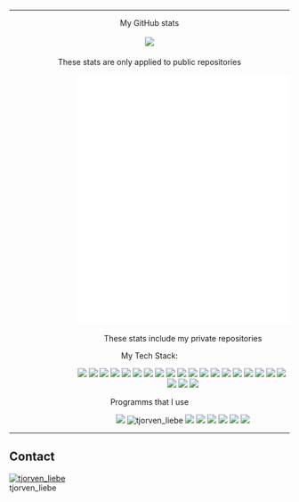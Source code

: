 <hr/>
<p align="center">My GitHub stats<br/><br/><img src="https://github-profile-trophy.vercel.app/?username=Tjorven-Liebe&theme=darkhub&column=6&margin-w=15&margin-h=15&title=Commits,Repositories,Stars,Followers,PullRequests,Reviews,Issues"><br/><br/>These stats are only applied to public repositories</p>
<dl><dd><dl><dl><dd><dl><dl><dd><dl>
<img src="https://github.com/Tjorven-Liebe/github-stats/blob/master/generated/overview.svg#gh-dark-mode-only" align="right"/>
<img src="https://github.com/Tjorven-Liebe/github-stats/blob/master/generated/languages.svg#gh-dark-mode-only"/>
<p align="center">These stats include my private repositories</p>
</dl></dd></dl></dl></dd></dl></dl></dd></dl>
<p align="center">My Tech Stack:</p>
<dl><dd><dl><dl><dd><dl><dl><dd><dl>
<p align="center"><img src="https://img.shields.io/badge/java-since_2018-%23ED8B00.svg?style=for-the-badge&logo=openjdk&logoColor=white">&nbsp<img src="https://img.shields.io/badge/kotlin-%237F52FF.svg?style=for-the-badge&logo=kotlin&logoColor=white">&nbsp<img src="https://img.shields.io/badge/Gradle-02303A.svg?style=for-the-badge&logo=Gradle&logoColor=white">&nbsp<img src="https://img.shields.io/badge/SQL_DB-003545?style=for-the-badge&logo=mariadb&logoColor=white">&nbsp<img src="https://img.shields.io/badge/Spigot/BungeeCord-62B47A?style=for-the-badge&logo=minecraft&logoColor=white">&nbsp<img src="https://img.shields.io/badge/Discord.js-%235865F2.svg?style=for-the-badge&logo=discord&logoColor=white">&nbsp<img src="https://img.shields.io/badge/Debian-D70A53?style=for-the-badge&logo=debian&logoColor=white">&nbsp<img src="https://img.shields.io/badge/Manjaro-35BF5C?style=for-the-badge&logo=Manjaro&logoColor=white">&nbsp<img src="https://img.shields.io/badge/html5-%23E34F26.svg?style=for-the-badge&logo=html5&logoColor=white">&nbsp<img src="https://img.shields.io/badge/javascript-%23323330.svg?style=for-the-badge&logo=javascript&logoColor=%23F7DF1E">&nbsp<img src="https://img.shields.io/badge/css3-%231572B6.svg?style=for-the-badge&logo=css3&logoColor=white">&nbsp<img src="https://img.shields.io/badge/vuejs-%2335495e.svg?style=for-the-badge&logo=vuedotjs&logoColor=%234FC08D">&nbsp<img src="https://img.shields.io/badge/vite-%23646CFF.svg?style=for-the-badge&logo=vite&logoColor=white">&nbsp<img src="https://img.shields.io/badge/yarn-%232C8EBB.svg?style=for-the-badge&logo=yarn&logoColor=white">&nbsp<img src="https://img.shields.io/badge/NPM-%23CB3837.svg?style=for-the-badge&logo=npm&logoColor=white">&nbsp<img src="https://img.shields.io/badge/chart.js-F5788D.svg?style=for-the-badge&logo=chart.js&logoColor=white">&nbsp<img src="https://img.shields.io/badge/bootstrap-%238511FA.svg?style=for-the-badge&logo=bootstrap&logoColor=white">&nbsp<img src="https://img.shields.io/badge/joomla-%235091CD.svg?style=for-the-badge&logo=joomla&logoColor=white">&nbsp<img src="https://img.shields.io/badge/node.js-6DA55F?style=for-the-badge&logo=node.js&logoColor=white">&nbsp<img src="https://img.shields.io/badge/Quasar-16B7FB?style=for-the-badge&logo=quasar&logoColor=black">&nbsp<img src="https://img.shields.io/badge/SASS-hotpink.svg?style=for-the-badge&logo=SASS&logoColor=white">&nbsp<img src="https://img.shields.io/badge/git-%23F05033.svg?style=for-the-badge&logo=git&logoColor=white"></p>
</dl></dd></dl></dl></dd></dl></dl></dd></dl>
<p align="center">Programms that I use</p>
<dl><dd><dl><dl><dd><dl><dl><dd><dl>
<p align="center"><img src="https://img.shields.io/badge/IntelliJIDEA-E4219A.svg?style=for-the-badge&logo=intellij-idea&logoColor=white">&nbsp<img alt="tjorven_liebe" float="left" src="https://img.shields.io/badge/Discord-tjorven_liebe-%235865F2.svg?style=for-the-badge&logo=discord&logoColor=white">&nbsp<img src="https://img.shields.io/badge/webstorm-BA1DCD?style=for-the-badge&logo=webstorm&logoColor=white&color=black">&nbsp<img src="https://img.shields.io/badge/VIM-%2311AB00.svg?style=for-the-badge&logo=vim&logoColor=white">&nbsp<img src="https://img.shields.io/badge/Obsidian-%23483699.svg?style=for-the-badge&logo=obsidian&logoColor=white">&nbsp<img src="https://img.shields.io/badge/Android%20Studio-3DDC84.svg?style=for-the-badge&logo=android-studio&logoColor=white">&nbsp<img src="https://img.shields.io/badge/Trello-%23026AA7.svg?style=for-the-badge&logo=Trello&logoColor=white">&nbsp<img src="https://img.shields.io/badge/github-%23121011.svg?style=for-the-badge&logo=github&logoColor=white"></p>
</dl></dd></dl></dl></dd></dl></dl></dd></dl>
<hr/>
<h2>Contact</h2>
<a href="https://discord.com/users/428284027519369217" target="_blank"><img alt="tjorven_liebe" float="left" src="https://img.shields.io/badge/Discord-tjorven_liebe-%235865F2.svg?style=for-the-badge&logo=discord&logoColor=white"></a>
<br/>
tjorven_liebe

